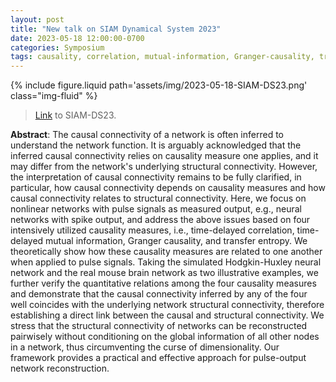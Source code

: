 ```yaml
---
layout: post
title: "New talk on SIAM Dynamical System 2023"
date: 2023-05-18 12:00:00-0700
categories: Symposium
tags: causality, correlation, mutual-information, Granger-causality, transfer-entropy, neural-networks 
---
```


{% include figure.liquid path='assets/img/2023-05-18-SIAM-DS23.png' class="img-fluid" %}

> [Link](https://meetings.siam.org/sess/dsp_talk.cfm?p=132553) to SIAM-DS23.

**Abstract**: The causal connectivity of a network is often inferred to understand the network function. It is arguably acknowledged that the inferred causal connectivity relies on causality measure one applies, and it may differ from the network's underlying structural connectivity. However, the interpretation of causal connectivity remains to be fully clarified, in particular, how causal connectivity depends on causality measures and how causal connectivity relates to structural connectivity. Here, we focus on nonlinear networks with pulse signals as measured output, e.g., neural networks with spike output, and address the above issues based on four intensively utilized causality measures, i.e., time-delayed correlation, time-delayed mutual information, Granger causality, and transfer entropy. We theoretically show how these causality measures are related to one another when applied to pulse signals. Taking the simulated Hodgkin-Huxley neural network and the real mouse brain network as two illustrative examples, we further verify the quantitative relations among the four causality measures and demonstrate that the causal connectivity inferred by any of the four well coincides with the underlying network structural connectivity, therefore establishing a direct link between the causal and structural connectivity. We stress that the structural connectivity of networks can be reconstructed pairwisely without conditioning on the global information of all other nodes in a network, thus circumventing the curse of dimensionality. Our framework provides a practical and effective approach for pulse-output network reconstruction.
